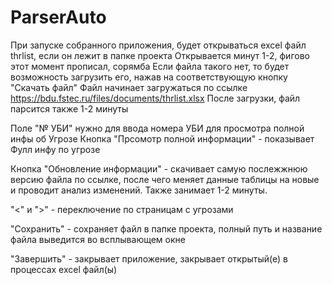 # ParserAuto
При запуске собранного приложения, будет открываться excel файл thrlist, если он лежит в папке проекта
Открывается минут 1-2, фигово этот момент прописал, сорямба
Если файла такого нет, то будет возможность загрузить его, нажав на соответствующую кнопку "Скачать файл"
Файл начинает загружаться по ссылке https://bdu.fstec.ru/files/documents/thrlist.xlsx
После загрузки, файл парсится также 1-2 минуты

Поле "№ УБИ"  нужно для ввода номера УБИ для просмотра полной инфы об Угрозе
Кнопка "Прсомотр полной информации" - показывает Фулл инфу по угрозе

Кнопка "Обновление информации" - скачивает самую послежжнюю версию файла по ссылке, после чего меняет данные таблицы на новые и 
проводит анализ изменений. Также занимает 1-2 минуты. 

"<" и ">" - переключение по страницам с угрозами

"Сохранить" - сохраняет файл в папке проекта, полный путь и название файла выведится во всплывающем окне

"Завершить" - закрывает приложение, закрывает открытый(е) в процессах excel файл(ы)
